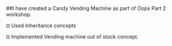 ##I have created a Candy Vending Machine as part of Oops Part 2 workshop.

¤ Used Inheritance concepts

¤ Implemented Vending machine out of stock concept.